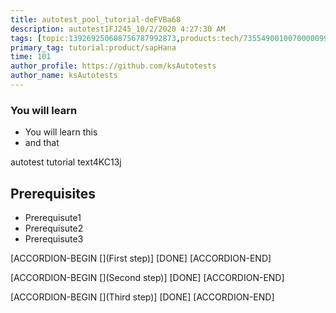 ```yaml
---
title: autotest_pool_tutorial-deFVBa68
description: autotest1FJ245_10/2/2020 4:27:30 AM
tags: [topic:139269250608756787992873,products:tech/73554900100700000996,tutorial:experience/advanced]
primary_tag: tutorial:product/sapHana
time: 101
author_profile: https://github.com/ksAutotests
author_name: ksAutotests
---
```

### You will learn
- You will learn this
- and that

autotest tutorial text4KC13j

## Prerequisites
- Prerequisute1
- Prerequisute2
- Prerequisute3

[ACCORDION-BEGIN [](First step)]
[DONE]
[ACCORDION-END]

[ACCORDION-BEGIN [](Second step)]
[DONE]
[ACCORDION-END]

[ACCORDION-BEGIN [](Third step)]
[DONE]
[ACCORDION-END]

